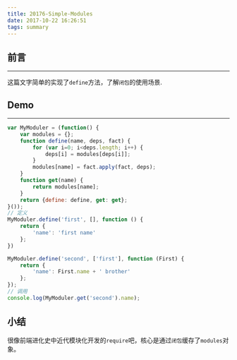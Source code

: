 ```yaml
---
title: 20176-Simple-Modules
date: 2017-10-22 16:26:51
tags: summary
---
```

## 前言
---
这篇文字简单的实现了`define`方法，了解`闭包`的使用场景.
<!-- more -->
## Demo
---
````javascript
var MyModuler = (function() {
    var modules = {};
    function define(name, deps, fact) {
        for (var i=0; i<deps.length; i++) {
            deps[i] = modules[deps[i]];
        }
        modules[name] = fact.apply(fact, deps);
    }
    function get(name) {
        return modules[name];
    }
    return {define: define, get: get};
}());
// 定义
MyModuler.define('first', [], function () {
    return {
        'name': 'first name'
    };
})

MyModuler.define('second', ['first'], function (First) {
    return {
        'name': First.name + ' brother'
    };
});
// 调用
console.log(MyModuler.get('second').name);
````
## 小结
很像前端进化史中近代模块化开发的`require`吧，核心是通过`闭包`缓存了`modules`对象。
